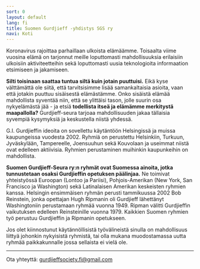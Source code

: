 ```yaml
---
sort: 0
layout: default
lang: fi
title: Suomen Gurdjieff -yhdistys SGS ry
navi: Koti
---
```


Koronavirus rajoittaa parhaillaan ulkoista elämäämme. Toisaalta viime vuosina elämä on 
tarjonnut meille loputtomasti mahdollisuuksia erilaisiin ulkoisiin aktiviteetteihin sekä 
loputtomasti uusia teknologioita informaation etsimiseen ja jakamiseen.

**Silti toisinaan saattaa tuntua siltä kuin jotain puuttuisi.** Eikä kyse välttämättä 
ole siitä, että tarvitsisimme lisää samankaltaisia asioita, vaan että jotakin puuttuu 
sisäisestä elämästämme. Onko sisäistä elämää mahdollista syventää niin, että se ylittäisi 
tason, jolle suurin osa nykyelämästä jää - ja etsiä **todellista itseä ja elämämme 
merkitystä maapallolla?** Gurdjieff-seura tarjoaa mahdollisuuden jakaa tällaisia syvempiä 
kysymyksiä ja keskustella niistä yhdessä. 

G.I. Gurdjieffin ideoita on sovellettu käytäntöön Helsingissä ja muissa 
kaupungeissa vuodesta 2002. Ryhmiä on perustettu Helsinkiin, Turkuun, 
Jyväskylään, Tampereelle, Joensuuhun sekä Kouvolaan ja useimmat niistä ovat 
edelleen aktiivisia. Ryhmien perustaminen muihinkin kaupunkeihin on mahdollista.

**Suomen Gurdjieff-Seura ry:n ryhmät ovat Suomessa ainoita, jotka tunnustetaan 
osaksi Gurdjieffin opetuksen päälinjaa.** Ne toimivat yhteistyössä Euroopan 
(Lontoo ja Pariisi), Pohjois-Amerikan (New York, San Francisco ja Washington) 
sekä Latinalaisen Amerikan keskeisten ryhmien kanssa. Helsingin ensimmäisen ryhmän perusti tammikuussa 2002 Bob Reinstein, jonka opettajan Hugh Ripmanin oli Gurdjieff lähettänyt 
Washingtoniin perustamaan ryhmää vuonna 1949. Ripman välitti Gurdjieffin vaikutuksen edelleen Reinsteinille vuonna 1979. Kaikkien Suomen ryhmien työ perustuu Gurdjieffin ja Ripmanin 
opetukseen.

Jos olet kiinnostunut käytännöllisistä työvälineistä sinulla on mahdollisuus 
liittyä johonkin nykyisistä ryhmistä, tai olla mukana muodostamassa uutta ryhmää 
paikkakunnalle jossa sellaista ei vielä ole.

---

Ota yhteyttä: gurdjieffsociety.fi@gmail.com
